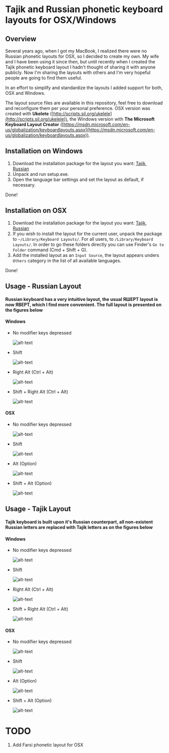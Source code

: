 # Tajik and Russian phonetic keyboard layouts for OSX/Windows

## Overview
Several years ago, when I got my MacBook, I realized there were no Russian phonetic layouts for OSX, so I decided to create my own. My wife and I have been using it since then, but until recently when I created the Tajik phonetic keyboard layout I hadn't thought of sharing it with anyone publicly. Now I'm sharing the layouts with others and I'm very hopeful people are going to find them useful.

In an effort to simplify and standardize the layouts I added support for both, OSX and Windows.

The layout source files are available in this repository, feel free to download and reconfigure them per your personal preference. OSX version was created with **Ukelete** ([http://scripts.sil.org/ukelele](http://scripts.sil.org/ukelele)), the Windows version with **The Microsoft Keyboard Layout Creator** ([https://msdn.microsoft.com/en-us/globalization/keyboardlayouts.aspx](https://msdn.microsoft.com/en-us/globalization/keyboardlayouts.aspx)).

## Installation on Windows
1. Download the installation package for the layout you want: 
[Tajik](https://github.com/maqduni/Phonetic-Keyboard-Layouts/raw/master/dist/win-tajik-phonetic-keyboard.zip), 
[Russian](https://github.com/maqduni/Phonetic-Keyboard-Layouts/raw/master/dist/win-russian-phonetic-keyboard.zip)
2. Unpack and run setup.exe.
3. Open the language bar settings and set the layout as default, if necessary.

Done!

## Installation on OSX
1. Download the installation package for the layout you want: 
[Tajik](https://github.com/maqduni/Phonetic-Keyboard-Layouts/raw/master/dist/osx-tajik-phonetic-keyboard.zip), 
[Russian](https://github.com/maqduni/Phonetic-Keyboard-Layouts/raw/master/dist/osx-russian-phonetic-keyboard.zip)
2. If you wish to install the layout for the current user, unpack the package to `~/Library/Keyboard Layouts/`. For all users, to `/Library/Keyboard Layouts/`. In order to go these folders directly you can use Finder's `Go to Folder` command (Cmd + Shift + G).
3. Add the installed layout as an `Input Source`, the layout appears unders `Others` category in the list of all available languages.

Done!

## Usage - Russian Layout

#### Russian keyboard has a very intuitive layout, the usual ЯШЕРТ layout is now ЯВЕРТ, which I find more convenient. The full layout is presented on the figures below

#### Windows
* No modifier keys depressed

  ![alt-text](https://github.com/maqduni/Phonetic-Keyboard-Layouts/raw/master/img/win-rus-nomod.jpg "No modifier keys depressed (Windows)")
  
* Shift

  ![alt-text](https://github.com/maqduni/Phonetic-Keyboard-Layouts/raw/master/img/win-rus-shft.jpg "Shift (Windows)")
  
* Right Alt (Ctrl + Alt)

  ![alt-text](https://github.com/maqduni/Phonetic-Keyboard-Layouts/raw/master/img/win-rus-alt.jpg "Right Alt (Ctrl + Alt) (Windows)")
  
* Shift + Right Alt (Ctrl + Alt)

  ![alt-text](https://github.com/maqduni/Phonetic-Keyboard-Layouts/raw/master/img/win-rus-shft-alt.jpg "Shift + Right Alt (Ctrl + Alt) (Windows)")

#### OSX
* No modifier keys depressed

  ![alt-text](https://github.com/maqduni/Phonetic-Keyboard-Layouts/raw/master/img/osx-rus-nomod.png "No modifier keys depressed (OSX)")
  
* Shift

  ![alt-text](https://github.com/maqduni/Phonetic-Keyboard-Layouts/raw/master/img/osx-rus-shft.png "Shift (OSX)")

* Alt (Option)

  ![alt-text](https://github.com/maqduni/Phonetic-Keyboard-Layouts/raw/master/img/osx-rus-alt.png "Alt (Option) (OSX)")

* Shift + Alt (Option)

  ![alt-text](https://github.com/maqduni/Phonetic-Keyboard-Layouts/raw/master/img/osx-rus-shft-alt.png "Shift + Alt (Option) (OSX)")

## Usage - Tajik Layout

#### Tajik keyboard is built upon it's Russian counterpart, all non-existent Russian letters are replaced with Tajik letters as on the figures below

#### Windows
* No modifier keys depressed

  ![alt-text](https://github.com/maqduni/Phonetic-Keyboard-Layouts/raw/master/img/win-taj-nomod.jpg "No modifier keys depressed (Windows)")
  
* Shift

  ![alt-text](https://github.com/maqduni/Phonetic-Keyboard-Layouts/raw/master/img/win-taj-shft.jpg "Shift (Windows)")
  
* Right Alt (Ctrl + Alt)

  ![alt-text](https://github.com/maqduni/Phonetic-Keyboard-Layouts/raw/master/img/win-taj-alt.jpg "Right Alt (Ctrl + Alt) (Windows)")
  
* Shift + Right Alt (Ctrl + Alt)

  ![alt-text](https://github.com/maqduni/Phonetic-Keyboard-Layouts/raw/master/img/win-taj-shft-alt.jpg "Shift + Right Alt (Ctrl + Alt) (Windows)")

#### OSX
* No modifier keys depressed

  ![alt-text](https://github.com/maqduni/Phonetic-Keyboard-Layouts/raw/master/img/osx-taj-nomod.png "No modifier keys depressed (OSX)")
  
* Shift

  ![alt-text](https://github.com/maqduni/Phonetic-Keyboard-Layouts/raw/master/img/osx-taj-shft.png "Shift (OSX)")

* Alt (Option)

  ![alt-text](https://github.com/maqduni/Phonetic-Keyboard-Layouts/raw/master/img/osx-taj-alt.png "Alt (Option) (OSX)")

* Shift + Alt (Option)

  ![alt-text](https://github.com/maqduni/Phonetic-Keyboard-Layouts/raw/master/img/osx-taj-shft-alt.png "Shift + Alt (Option) (OSX)")

# TODO
1. Add Farsi phonetic layout for OSX
